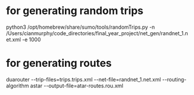 # for generating random trips
python3 /opt/homebrew/share/sumo/tools/randomTrips.py -n /Users/cianmurphy/code_directories/final_year_project/net_gen/randnet_1.net.xml -e 1000

# for generating routes
duarouter --trip-files=trips.trips.xml --net-file=randnet_1.net.xml --routing-algorithm astar --output-file=atar-routes.rou.xml
